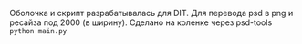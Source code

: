 Оболочка и скрипт разрабатывалась для DIT. Для перевода psd в png и ресайза под 2000 (в ширину). Сделано на коленке через psd-tools
```python main.py```
